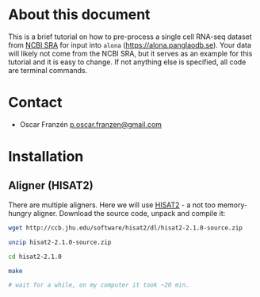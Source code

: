 # About this document
This is a brief tutorial on how to pre-process a single cell RNA-seq dataset from [NCBI SRA](https://www.ncbi.nlm.nih.gov/sra/) for input into `alona` (https://alona.panglaodb.se). Your data will likely not come from the NCBI SRA, but it serves as an example for this tutorial and it is easy to change. If not anything else is specified, all code are terminal commands.

# Contact
* Oscar Franzén p.oscar.franzen@gmail.com

# Installation
## Aligner (HISAT2)
There are multiple aligners. Here we will use [HISAT2](https://ccb.jhu.edu/software/hisat2/index.shtml) - a not too memory-hungry aligner. Download the source code, unpack and compile it:

```bash
wget http://ccb.jhu.edu/software/hisat2/dl/hisat2-2.1.0-source.zip

unzip hisat2-2.1.0-source.zip

cd hisat2-2.1.0

make

# wait for a while, on my computer it took ~20 min.
```
